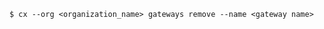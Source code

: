 <!-- usedin: [ _includes/_inlines/Toolbelt/common/gateway/gateway_usage-v1.md] -->

```
$ cx --org <organization_name> gateways remove --name <gateway name>
```
